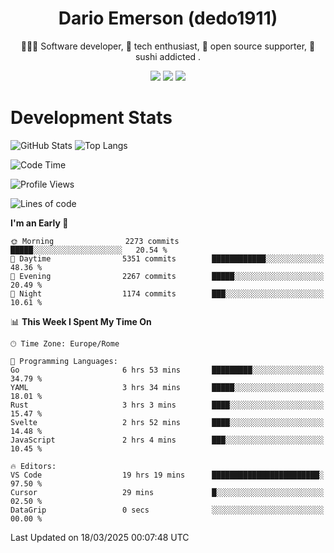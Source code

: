 <div align="center">
  
# Dario Emerson (dedo1911)
👨🏼‍💻 Software developer, 🔧 tech enthusiast, 🙌 open source supporter, 🍣 sushi addicted .

[![](https://img.shields.io/badge/-Linkedin-informational?style=for-the-badge&logo=linkedin&logoColor=white&color=2867B2)](http://linkedin.com/in/dedo1911)
[![](https://img.shields.io/badge/-Telegram-informational?style=for-the-badge&logo=telegram&logoColor=white&color=0088cc)](https://t.me/dedo1911)
[![](https://img.shields.io/badge/-Facebook-informational?style=for-the-badge&logo=facebook&logoColor=white&color=3b5998)](https://fb.com/dedo1911)

</div>

# Development Stats

![GitHub Stats](https://github-readme-stats.vercel.app/api?username=dedo1911&hide=&count_private=true&title_color=84cc16&text_color=ffffff&icon_color=84cc16&bg_color=1c1917&hide_border=true&border_radius=0&show_icons=true)
![Top Langs](https://github-readme-stats.vercel.app/api/top-langs/?username=dedo1911&theme=chartreuse-dark&layout=compact)

<!--START_SECTION:waka-->
![Code Time](http://img.shields.io/badge/Code%20Time-1%2C591%20hrs%2016%20mins-blue)

![Profile Views](http://img.shields.io/badge/Profile%20Views-3-blue)

![Lines of code](https://img.shields.io/badge/From%20Hello%20World%20I%27ve%20Written-3.4%20million%20lines%20of%20code-blue)

**I'm an Early 🐤** 

```text
🌞 Morning                2273 commits        █████░░░░░░░░░░░░░░░░░░░░   20.54 % 
🌆 Daytime                5351 commits        ████████████░░░░░░░░░░░░░   48.36 % 
🌃 Evening                2267 commits        █████░░░░░░░░░░░░░░░░░░░░   20.49 % 
🌙 Night                  1174 commits        ███░░░░░░░░░░░░░░░░░░░░░░   10.61 % 
```


📊 **This Week I Spent My Time On** 

```text
🕑︎ Time Zone: Europe/Rome

💬 Programming Languages: 
Go                       6 hrs 53 mins       █████████░░░░░░░░░░░░░░░░   34.79 % 
YAML                     3 hrs 34 mins       █████░░░░░░░░░░░░░░░░░░░░   18.01 % 
Rust                     3 hrs 3 mins        ████░░░░░░░░░░░░░░░░░░░░░   15.47 % 
Svelte                   2 hrs 52 mins       ████░░░░░░░░░░░░░░░░░░░░░   14.48 % 
JavaScript               2 hrs 4 mins        ███░░░░░░░░░░░░░░░░░░░░░░   10.45 % 

🔥 Editors: 
VS Code                  19 hrs 19 mins      ████████████████████████░   97.50 % 
Cursor                   29 mins             █░░░░░░░░░░░░░░░░░░░░░░░░   02.50 % 
DataGrip                 0 secs              ░░░░░░░░░░░░░░░░░░░░░░░░░   00.00 % 
```


 Last Updated on 18/03/2025 00:07:48 UTC
<!--END_SECTION:waka-->

<!--
**dedo1911/dedo1911** is a ✨ _special_ ✨ repository because its `README.md` (this file) appears on your GitHub profile.

Here are some ideas to get you started:

- 🔭 I’m currently working on ...
- 🌱 I’m currently learning ...
- 👯 I’m looking to collaborate on ...
- 🤔 I’m looking for help with ...
- 💬 Ask me about ...
- 📫 How to reach me: ...
- 😄 Pronouns: ...
- ⚡ Fun fact: ...
-->
